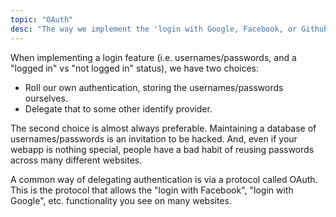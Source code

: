 ```yaml
---
topic: "OAuth"
desc: "The way we implement the 'login with Google, Facebook, or Github' thing you see on some websites"
---
```


When implementing a login feature (i.e. usernames/passwords, and a "logged in" vs "not logged in" status), we have two choices:
* Roll our own authentication, storing the usernames/passwords ourselves.
* Delegate that to some other identify provider.

The second choice is almost always preferable.  Maintaining a database
of usernames/passwords is an invitation to be hacked.  And, even if
your webapp is nothing special, people have a bad habit of reusing
passwords across many different websites.

A common way of delegating authentication is via a protocol called OAuth.   
This is the protocol that allows the "login with Facebook", "login with Google", etc. functionality
you see on many websites.

